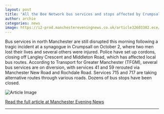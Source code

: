 ```yaml
---
layout: post
title: "All the Bee Network bus services and stops affected by Crumpsall synagogue attack on Friday"
author: archie
categories: news
image: https://i2-prod.manchestereveningnews.co.uk/article32603302.ece/ALTERNATES/s1200/0_Manchester-synagogue-incident.jpg
---
```

Bus services in north Manchester are still disrupted this morning following a tragic incident at a synagogue in Crumpsall on October 2, where two men lost their lives and several others were injured. Police have set up cordons, closing off Langley Crescent and Middleton Road, which has affected local bus routes. According to Transport for Greater Manchester (TFGM), several bus services are on diversion, with services 41 and 59 rerouted via Manchester New Road and Rochdale Road. Services 715 and 717 are taking alternative routes through various roads. Dozens of bus stops have been closed.

![Article Image](https://i2-prod.manchestereveningnews.co.uk/article32603302.ece/ALTERNATES/s1200/0_Manchester-synagogue-incident.jpg)

[Read the full article at Manchester Evening News](https://www.manchestereveningnews.co.uk/news/greater-manchester-news/bee-network-bus-services-stops-32603291)

---
